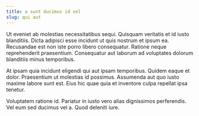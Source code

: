 ```yaml
---
title: a sunt ducimus id vel
slug: qui aut
---
```


Ut eveniet ab molestias necessitatibus sequi. Quisquam veritatis et id iusto blanditiis. Dicta adipisci esse incidunt ut quis nostrum et ipsum ea. Recusandae est non iste porro libero consequatur. Ratione neque reprehenderit praesentium. Consequatur aut laborum ad voluptates dolorum blanditiis minus temporibus.

At ipsam quia incidunt eligendi qui aut ipsam temporibus. Quidem eaque et dolor. Praesentium ut molestias id possimus. Assumenda aut quo iusto maxime labore sunt est. Eius hic quae quia et inventore culpa repellat ipsa tenetur.

Voluptatem ratione id. Pariatur in iusto vero alias dignissimos perferendis. Vel eum sed ducimus vel a. Quod deleniti iure.
